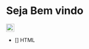 <h1> Seja Bem vindo </h1>

<img width=22 src="https://user-images.githubusercontent.com/70240441/97352664-531d6480-1869-11eb-8a06-19aff0568e08.jpg">

- [] HTML
